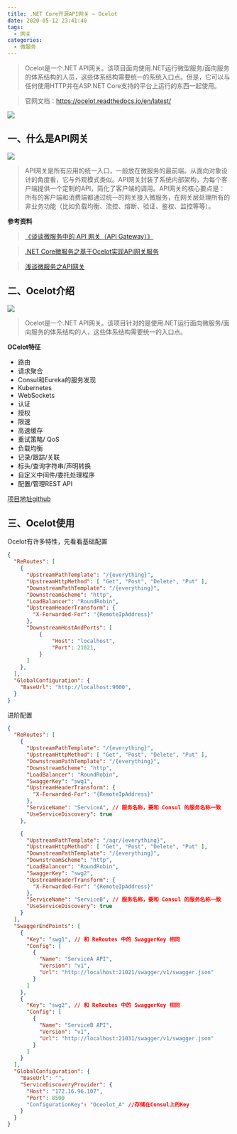 ```yaml
---
title: .NET Core开源API网关 – Ocelot
date: 2020-05-12 23:41:40
tags:
  - 网关
categories:
  - 微服务
---
```


> Ocelot是一个.NET API网关。该项目面向使用.NET运行微型服务/面向服务的体系结构的人员，这些体系结构需要统一的系统入口点。但是，它可以与任何使用HTTP并在ASP.NET Core支持的平台上运行的东西一起使用。

> 官网文档：https://ocelot.readthedocs.io/en/latest/

[![](https://cdn.jsdelivr.net/gh/uncmd/MyResource/Hexo/images/ocelot.png)](https://uncmd.github.io/microservice/ocelot/)

<!-- more -->

## 一、什么是API网关

![](https://cdn.jsdelivr.net/gh/uncmd/MyResource/Hexo/images/apigateway.png)

> API网关是所有应用的统一入口，一般放在微服务的最前端。从面向对象设计的角度看，它与外观模式类似。API网关封装了系统内部架构，为每个客户端提供一个定制的API，简化了客户端的调用。API网关的核心要点是：所有的客户端和消费端都通过统一的网关接入微服务，在网关层处理所有的非业务功能（比如负载均衡、流控、熔断、验证、鉴权、监控等等）。

**参考资料**

> [《谈谈微服务中的 API 网关（API Gateway）》](https://www.cnblogs.com/savorboard/p/api-gateway.html)

> [.NET Core微服务之基于Ocelot实现API网关服务](https://www.cnblogs.com/edisonchou/p/api_gateway_ocelot_foundation_01.html)

> [浅谈微服务之API网关](https://cloud.tencent.com/developer/news/257354)

## 二、Ocelot介绍

![](https://cdn.jsdelivr.net/gh/uncmd/MyResource/Hexo/images/ocelot.png)

> Ocelot是一个.NET API网关。该项目针对的是使用.NET运行面向微服务/面向服务的体系结构的人，这些体系结构需要统一的入口点。

**OCelot特征**

* 路由
* 请求聚合
* Consul和Eureka的服务发现
* Kubernetes
* WebSockets
* 认证
* 授权
* 限速
* 高速缓存
* 重试策略/ QoS
* 负载均衡
* 记录/跟踪/关联
* 标头/查询字符串/声明转换
* 自定义中间件/委托处理程序
* 配置/管理REST API

[项目地址github](https://github.com/ThreeMammals/Ocelot)

## 三、Ocelot使用

Ocelot有许多特性，先看看基础配置

```json
{
  "ReRoutes": [
    {
      "UpstreamPathTemplate": "/{everything}",
      "UpstreamHttpMethod": [ "Get", "Post", "Delete", "Put" ],
      "DownstreamPathTemplate": "/{everything}",
      "DownstreamScheme": "http",
      "LoadBalancer": "RoundRobin",
      "UpstreamHeaderTransform": {
        "X-Forwarded-For": "{RemoteIpAddress}"
      },
      "DownstreamHostAndPorts": [
          {
              "Host": "localhost",
              "Port": 21021,
          }
      ]
    },
  ],
  "GlobalConfiguration": {
    "BaseUrl": "http://localhost:9000",
  }
}
```

进阶配置

```json
{
  "ReRoutes": [
    {
      "UpstreamPathTemplate": "/{everything}",
      "UpstreamHttpMethod": [ "Get", "Post", "Delete", "Put" ],
      "DownstreamPathTemplate": "/{everything}",
      "DownstreamScheme": "http",
      "LoadBalancer": "RoundRobin",
      "SwaggerKey": "swg1",
      "UpstreamHeaderTransform": {
        "X-Forwarded-For": "{RemoteIpAddress}"
      },
      "ServiceName": "ServiceA", // 服务名称，要和 Consul 的服务名称一致
      "UseServiceDiscovery": true
    },

    {
      "UpstreamPathTemplate": "/aqr/{everything}",
      "UpstreamHttpMethod": [ "Get", "Post", "Delete", "Put" ],
      "DownstreamPathTemplate": "/{everything}",
      "DownstreamScheme": "http",
      "LoadBalancer": "RoundRobin",
      "SwaggerKey": "swg2",
      "UpstreamHeaderTransform": {
        "X-Forwarded-For": "{RemoteIpAddress}"
      },
      "ServiceName": "ServiceB", // 服务名称，要和 Consul 的服务名称一致
      "UseServiceDiscovery": true
    }
  ],
  "SwaggerEndPoints": [
    {
      "Key": "swg1", // 和 ReRoutes 中的 SwaggerKey 相同
      "Config": [
        {
          "Name": "ServiceA API",
          "Version": "v1",
          "Url": "http://localhost:21021/swagger/v1/swagger.json"
        }
      ]
    },
    {
      "Key": "swg2", // 和 ReRoutes 中的 SwaggerKey 相同
      "Config": [
        {
          "Name": "ServiceB API",
          "Version": "v1",
          "Url": "http://localhost:21031/swagger/v1/swagger.json"
        }
      ]
    }
  ],
  "GlobalConfiguration": {
    "BaseUrl": "",
    "ServiceDiscoveryProvider": {
      "Host": "172.16.96.107",
      "Port": 8500
      "ConfigurationKey": "Oceolot_A" //存储在Consul上的Key
    }
  }
}
```